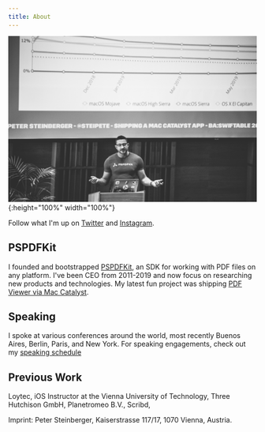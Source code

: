 ```yaml
---
title: About
---
```


![Image of Peter Steinberger speaking at a conference](/assets/img/steipete-about.jpg){:height="100%" width="100%"}

Follow what I'm up on [Twitter](https://twitter.com/steipete) and [Instagram](https://www.instagram.com/sportg33k).

## PSPDFKit

I founded and bootstrapped [PSPDFKit](http://pspdfkit.com), an SDK for working with PDF files on any platform. I've been CEO from 2011-2019 and now focus on researching new products and technologies. My latest fun project was shipping [PDF Viewer via Mac Catalyst](https://pdfviewer.io/).

## Speaking

I spoke at various conferences around the world, most recently Buenos Aires, Berlin, Paris, and New York. For speaking engagements, check out my [speaking schedule](https://github.com/steipete/speaking/blob/master/README.md)

## Previous Work

Loytec, iOS Instructor at the Vienna University of Technology, Three Hutchison GmbH, Planetromeo B.V., Scribd, 

Imprint: Peter Steinberger, Kaiserstrasse 117/17, 1070 Vienna, Austria.